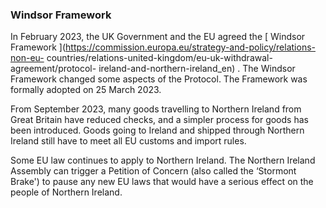 ###  Windsor Framework

In February 2023, the UK Government and the EU agreed the [ Windsor Framework
](https://commission.europa.eu/strategy-and-policy/relations-non-eu-
countries/relations-united-kingdom/eu-uk-withdrawal-agreement/protocol-
ireland-and-northern-ireland_en) . The Windsor Framework changed some aspects
of the Protocol. The Framework was formally adopted on 25 March 2023.

From September 2023, many goods travelling to Northern Ireland from Great
Britain have reduced checks, and a simpler process for goods has been
introduced. Goods going to Ireland and shipped through Northern Ireland still
have to meet all EU customs and import rules.

Some EU law continues to apply to Northern Ireland. The Northern Ireland
Assembly can trigger a Petition of Concern (also called the ‘Stormont Brake')
to pause any new EU laws that would have a serious effect on the people of
Northern Ireland.

